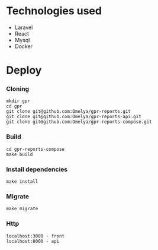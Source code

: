 # Technologies used
- Laravel
- React
- Mysql
- Docker

# Deploy

### Cloning

```
mkdir gpr
cd gpr
git clone git@github.com:Omelya/gpr-reports.git
git clone git@github.com:Omelya/gpr-reports-api.git
git clone git@github.com:Omelya/gpr-reports-compose.git
```

### Build

```
cd gpr-reports-compose
make build
```

### Install dependencies

```
make install
```

### Migrate

```
make migrate
```
### Http
```
localhost:3000 - front
localhost:8000 - api